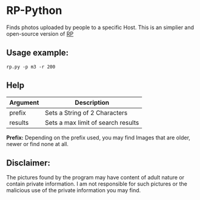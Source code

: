# RP-Python
Finds photos uploaded by people to a specific Host. This is an simplier and open-source version of [RP](https://github.com/miltinhoc/RP)

## Usage example:
```
rp.py -p m3 -r 200
```

## Help
| Argument | Description |
| --- | --- |
| prefix | Sets a String of 2 Characters |
| results | Sets a max limit of search results |

**Prefix:** Depending on the prefix used, you may find Images that are older, newer or find none at all.

## Disclaimer:
The pictures found by the program may have content of adult nature or contain private information. I am not responsible for such pictures or the malicious use of the private information you may find.
